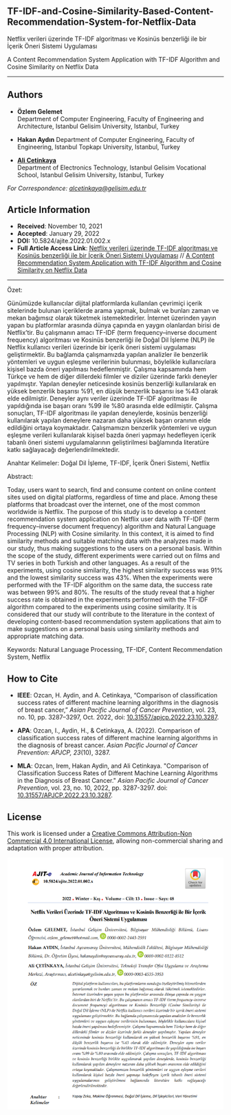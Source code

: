 ## TF-IDF-and-Cosine-Similarity-Based-Content-Recommendation-System-for-Netflix-Data

Netflix verileri üzerinde TF-IDF algoritması ve Kosinüs benzerliği ile bir İçerik Öneri Sistemi Uygulaması

A Content Recommendation System Application with TF-IDF Algorithm and Cosine Similarity on Netflix Data 

---

## Authors
- **Özlem Gelemet**  
  Department of Computer Engineering, Faculty of Engineering and Architecture, Istanbul Gelisim University, Istanbul, Turkey

- **Hakan Aydın** 
  Department of Computer Engineering, Faculty of Engineering, Istanbul Topkapı University, Istanbul, Turkey

- [**Ali Cetinkaya**](https://scholar.google.com.tr/citations?user=XSEW-NcAAAAJ)  
  Department of Electronics Technology, Istanbul Gelisim Vocational School, Istanbul Gelisim University, Istanbul, Turkey 

*For Correspondence: alcetinkaya@gelisim.edu.tr*

## Article Information
- **Received**: November 10, 2021  
- **Accepted**: January 29, 2022
- **DOI:** 10.5824/ajite.2022.01.002.x
- **Full Article Access Link**: [Netflix verileri üzerinde TF-IDF algoritması ve Kosinüs benzerliği ile bir İçerik Öneri Sistemi Uygulaması](https://dergipark.org.tr/tr/pub/ajit-e/issue/68716/1012354) // [A Content Recommendation System Application with TF-IDF Algorithm and Cosine Similarity on Netflix Data](https://dergipark.org.tr/tr/pub/ajit-e/issue/68716/1012354)

---

Özet:

Günümüzde kullanıcılar dijital platformlarda kullanılan çevrimiçi içerik sitelerinde bulunan içeriklerde arama yapmak, bulmak ve bunları zaman ve mekan bağımsız olarak tüketmek istemektedirler. İnternet üzerinden yayın yapan bu platformlar arasında dünya çapında en yaygın olanlardan birisi de Netflix’tir. Bu çalışmanın amacı TF-IDF (term frequency–inverse document frequency) algoritması ve Kosinüs benzerliği ile Doğal Dil İşleme (NLP) ile Netflix kullanıcı verileri üzerinde bir içerik öneri sistemi uygulaması geliştirmektir. Bu bağlamda çalışmamızda yapılan analizler ile benzerlik yöntemleri ve uygun eşleşme verilerinin bulunması, böylelikle kullanıcılara kişisel bazda öneri yapılması hedeflenmiştir. Çalışma kapsamında hem Türkçe ve hem de diğer dillerdeki filmler ve diziler üzerinde farklı deneyler yapılmıştır. Yapılan deneyler neticesinde kosinüs benzerliği kullanılarak en yüksek benzerlik başarısı %91, en düşük benzerlik başarısı ise %43 olarak elde edilmiştir. Deneyler aynı veriler üzerinde TF-IDF algoritması ile yapıldığında ise başarı oranı %99 ile %80 arasında elde edilmiştir. Çalışma sonuçları, TF-IDF algoritması ile yapılan deneylerde, kosinüs benzerliği kullanılarak yapılan deneylere nazaran daha yüksek başarı oranının elde edildiğini ortaya koymaktadır. Çalışmamızın benzerlik yöntemleri ve uygun eşleşme verileri kullanılarak kişisel bazda öneri yapmayı hedefleyen içerik tabanlı öneri sistemi uygulamalarının geliştirilmesi bağlamında literatüre katkı sağlayacağı değerlendirilmektedir.

Anahtar Kelimeler: Doğal Dil İşleme, TF-IDF, İçerik Öneri Sistemi, Netflix

Abstract:

Today, users want to search, find and consume content on online content sites used on digital platforms, regardless of time and place. Among these platforms that broadcast over the internet, one of the most common worldwide is Netflix. The purpose of this study is to develop a content recommendation system application on Netflix user data with TF-IDF (term frequency–inverse document frequency) algorithm and Natural Language Processing (NLP) with Cosine similarity. In this context, it is aimed to find similarity methods and suitable matching data with the analyzes made in our study, thus making suggestions to the users on a personal basis. Within the scope of the study, different experiments were carried out on films and TV series in both Turkish and other languages. As a result of the experiments, using cosine similarity, the highest similarity success was 91% and the lowest similarity success was 43%. When the experiments were performed with the TF-IDF algorithm on the same data, the success rate was between 99% and 80%. The results of the study reveal that a higher success rate is obtained in the experiments performed with the TF-IDF algorithm compared to the experiments using cosine similarity. It is considered that our study will contribute to the literature in the context of developing content-based recommendation system applications that aim to make suggestions on a personal basis using similarity methods and appropriate matching data.

Keywords: Natural Language Processing, TF-IDF, Content Recommendation System, Netflix

## How to Cite

- **IEEE**: Ozcan, H. Aydin, and A. Cetinkaya, “Comparison of classification success rates of different machine learning algorithms in the diagnosis of breast cancer,” *Asian Pacific Journal of Cancer Prevention*, vol. 23, no. 10, pp. 3287–3297, Oct. 2022, doi: [10.31557/apjcp.2022.23.10.3287](https://doi.org/10.31557/apjcp.2022.23.10.3287).

- **APA**: Ozcan, I., Aydin, H., & Cetinkaya, A. (2022). Comparison of classification success rates of different machine learning algorithms in the diagnosis of breast cancer. *Asian Pacific Journal of Cancer Prevention: APJCP, 23*(10), 3287.

- **MLA**: Ozcan, Irem, Hakan Aydin, and Ali Cetinkaya. "Comparison of Classification Success Rates of Different Machine Learning Algorithms in the Diagnosis of Breast Cancer." *Asian Pacific Journal of Cancer Prevention*, vol. 23, no. 10, 2022, pp. 3287-3297. doi: [10.31557/APJCP.2022.23.10.3287](https://doi.org/10.31557/APJCP.2022.23.10.3287).

## License
This work is licensed under a [Creative Commons Attribution-Non Commercial 4.0 International License](https://creativecommons.org/licenses/by-nc/4.0/), allowing non-commercial sharing and adaptation with proper attribution.

![alternatif metin](https://github.com/acetinkaya/TF-IDF-and-Cosine-Similarity-Based-Content-Recommendation-System-for-Netflix-Data/blob/main/Netflix-TF-IDF.png)

